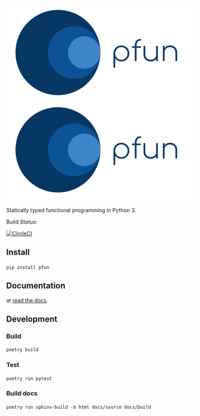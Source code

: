 # ![pfun](https://raw.githubusercontent.com/suned/pfun/master/logo/pfun_logo.svg?sanitize=true)<img src="https://raw.githubusercontent.com/suned/pfun/master/logo/pfun_logo.svg?sanitize=true">
Statically typed functional programming in Python 3.

Build Status: 

[![CircleCI](https://circleci.com/gh/suned/pfun/tree/master.svg?style=svg)](https://circleci.com/gh/suned/pfun/tree/master)

## Install

`pip install pfun`

## Documentation

at [read the docs](readthedocs.com).

## Development

### Build

`poetry build`

### Test

`poetry run pytest`

### Build docs

`poetry run sphinx-build -b html docs/source docs/build`